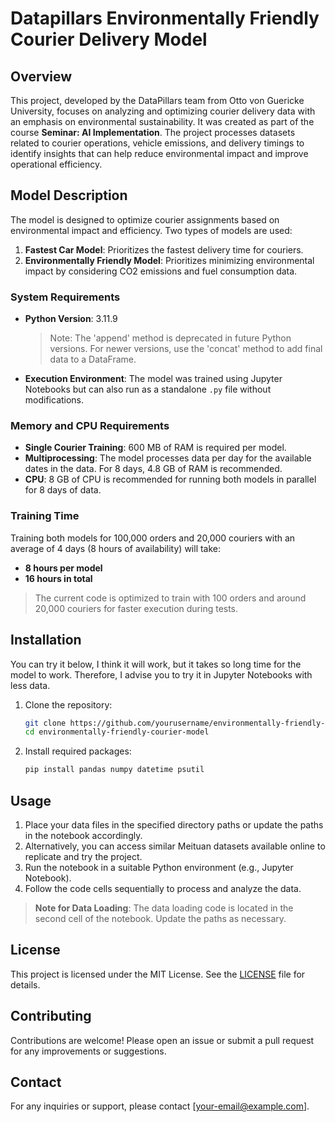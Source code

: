 # Datapillars Environmentally Friendly Courier Delivery Model

## Overview

This project, developed by the DataPillars team from Otto von Guericke University, focuses on analyzing and optimizing courier delivery data with an emphasis on environmental sustainability. It was created as part of the course **Seminar: AI Implementation**. The project processes datasets related to courier operations, vehicle emissions, and delivery timings to identify insights that can help reduce environmental impact and improve operational efficiency.

## Model Description

The model is designed to optimize courier assignments based on environmental impact and efficiency. Two types of models are used:

1. **Fastest Car Model**: Prioritizes the fastest delivery time for couriers. 
2. **Environmentally Friendly Model**: Prioritizes minimizing environmental impact by considering CO2 emissions and fuel consumption data.

### System Requirements

- **Python Version**: 3.11.9
  > Note: The 'append' method is deprecated in future Python versions. For newer versions, use the 'concat' method to add final data to a DataFrame.
- **Execution Environment**: The model was trained using Jupyter Notebooks but can also run as a standalone `.py` file without modifications.

### Memory and CPU Requirements

- **Single Courier Training**: 600 MB of RAM is required per model.
- **Multiprocessing**: The model processes data per day for the available dates in the data. For 8 days, 4.8 GB of RAM is recommended.
- **CPU**: 8 GB of CPU is recommended for running both models in parallel for 8 days of data.

### Training Time

Training both models for 100,000 orders and 20,000 couriers with an average of 4 days (8 hours of availability) will take:

- **8 hours per model**
- **16 hours in total**

> The current code is optimized to train with 100 orders and around 20,000 couriers for faster execution during tests.

## Installation
You can try it below, I think it will work, but it takes so long time for the model to work. Therefore, I advise you to try it in Jupyter Notebooks with less data. 
1. Clone the repository:
   ```bash
   git clone https://github.com/yourusername/environmentally-friendly-courier-model.git
   cd environmentally-friendly-courier-model
   ```
2. Install required packages:
   ```bash
   pip install pandas numpy datetime psutil
   ```

## Usage

1. Place your data files in the specified directory paths or update the paths in the notebook accordingly.
2. Alternatively, you can access similar Meituan datasets available online to replicate and try the project.
3. Run the notebook in a suitable Python environment (e.g., Jupyter Notebook).
4. Follow the code cells sequentially to process and analyze the data.

> **Note for Data Loading**: The data loading code is located in the second cell of the notebook. Update the paths as necessary.

## License

This project is licensed under the MIT License. See the [LICENSE](LICENSE) file for details.

## Contributing

Contributions are welcome! Please open an issue or submit a pull request for any improvements or suggestions.

## Contact

For any inquiries or support, please contact [[your-email@example.com](mailto:your-email@example.com)].

